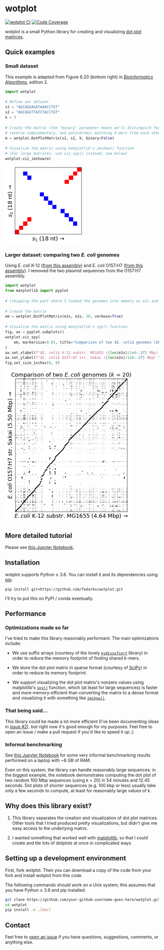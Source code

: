 # wotplot

<a href="https://github.com/fedarko/wotplot/actions/workflows/main.yml"><img src="https://github.com/fedarko/wotplot/actions/workflows/main.yml/badge.svg" alt="wotplot CI" /></a>
<a href="https://codecov.io/gh/fedarko/wotplot"><img src="https://codecov.io/gh/fedarko/wotplot/branch/main/graph/badge.svg" alt="Code Coverage" /></a>

wotplot is a small Python library for creating and visualizing
[dot plot matrices](https://en.wikipedia.org/wiki/Dot_plot_(bioinformatics)).

## Quick examples

### Small dataset

This example is adapted from Figure 6.20 (bottom right) in
[_Bioinformatics Algorithms_](https://www.bioinformaticsalgorithms.org), edition 2.

```python
import wotplot

# Define our dataset
s1 = "AGCAGGAGATAAACCTGT"
s2 = "AGCAGGTTATCTACCTGT"
k = 3

# Create the matrix (the "binary" parameter means we'll distinguish forward,
# reverse-complementary, and palindromic matching k-mers from each other)
m = wotplot.DotPlotMatrix(s1, s2, k, binary=False)

# Visualize the matrix using matplotlib's imshow() function
# (For large matrices, use viz_spy() instead; see below)
wotplot.viz_imshow(m)
```

![Output dotplot from the above example](https://github.com/fedarko/wotplot/raw/main/docs/img/small_example_dotplot.png)

### Larger dataset: comparing two _E. coli_ genomes

Using _E. coli_ K-12 ([from this assembly](https://www.ncbi.nlm.nih.gov/datasets/genome/GCF_000005845.2/))
and _E. coli_ O157:H7 ([from this assembly](https://www.ncbi.nlm.nih.gov/datasets/genome/GCF_000008865.2/)).
I removed the two plasmid sequences from the O157:H7 assembly.

```python
import wotplot
from matplotlib import pyplot

# (skipping the part where I loaded the genomes into memory as e1s and e2s...)

# Create the matrix
em = wotplot.DotPlotMatrix(e1s, e2s, 20, verbose=True)

# Visualize the matrix using matplotlib's spy() function
fig, ax = pyplot.subplots()
wotplot.viz_spy(
    em, markersize=0.01, title="Comparison of two $E. coli$ genomes ($k$ = 20)", ax=ax
)
ax.set_xlabel(f"$E. coli$ K-12 substr. MG1655 ({len(e1s)/1e6:.2f} Mbp) \u2192")
ax.set_ylabel(f"$E. coli$ O157:H7 str. Sakai ({len(e2s)/1e6:.2f} Mbp) \u2192")
fig.set_size_inches(8, 8)
```

![Output dotplot from the above example](https://github.com/fedarko/wotplot/raw/main/docs/img/ecoli_example_dotplot.png)

## More detailed tutorial

Please see [this Jupyter Notebook](https://nbviewer.org/github/fedarko/wotplot/blob/main/docs/Tutorial.ipynb).

## Installation

wotplot supports Python ≥ 3.6. You can install it
and its dependencies using [pip](https://pip.pypa.io):

```
pip install git+https://github.com/fedarko/wotplot.git
```

I'll try to put this on PyPI / conda eventually.

## Performance

### Optimizations made so far

I've tried to make this library reasonably performant. The main optimizations
include:

- We use suffix arrays (courtesy of the lovely
  [`pydivsufsort`](https://github.com/louisabraham/pydivsufsort) library) in
  order to reduce the memory footprint of finding shared _k_-mers.

- We store the dot plot matrix in sparse format (courtesy of
  [SciPy](https://docs.scipy.org/doc/scipy/reference/sparse.html)) in order to
  reduce its memory footprint.

- We support visualizing the dot plot matrix's nonzero values using
  matplotlib's [`spy()`](https://matplotlib.org/stable/api/_as_gen/matplotlib.axes.Axes.spy.html)
  function, which (at least for large sequences) is faster and more
  memory-efficient than converting the matrix to a
  dense format and visualizing it with something like
  [`imshow()`](https://matplotlib.org/stable/api/_as_gen/matplotlib.axes.Axes.imshow.html).

### That being said...

This library could be made a lot more efficient (I've been documenting ideas in
[issue #2](https://github.com/fedarko/wotplot/issues/2)),
but right now it's good enough for my purposes. Feel free to open an issue / make a pull request
if you'd like to speed it up ;)

### Informal benchmarking

See [this Jupyter Notebook](https://nbviewer.org/github/fedarko/wotplot/blob/main/docs/Benchmarking.ipynb)
for some very informal benchmarking results performed on a laptop with ~8 GB of RAM.

Even on this system, the library can handle reasonably large sequences: in the biggest example,
the notebook demonstrates computing the dot plot of two random 100 Mbp sequences
(using _k_ = 20) in 54 minutes and 12.45 seconds.
Dot plots of shorter sequences (e.g. 100 kbp or less) usually take only a few seconds to
compute, at least for reasonably large values of _k_.

## Why does this library exist?

1. This library separates the creation and visualization of dot plot matrices. Other tools that I tried produced pretty visualizations, but didn't give me easy access to the underlying matrix.

2. I wanted something that worked well with [matplotlib](https://matplotlib.org), so that I could create and tile lots of dotplots at once in complicated ways.

## Setting up a development environment

First, fork wotplot. Then you can download a copy of the code from your fork and
install wotplot from this code.

The following commands should work on a Unix system; this assumes that you have
Python ≥ 3.6 and pip installed.

```bash
git clone https://github.com/your-github-username-goes-here/wotplot.git
cd wotplot
pip install -e .[dev]
```

## Contact

Feel free to [open an issue](https://github.com/fedarko/wotplot/issues) if you
have questions, suggestions, comments, or anything else.
